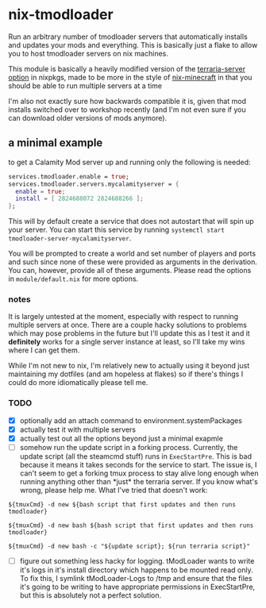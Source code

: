# nix-tmodloader

Run an arbitrary number of tmodloader servers that automatically installs and updates your mods and everything. This is basically just a flake to allow you to host tmodloader servers on nix machines.

This module is basically a heavily modified version of the [terraria-server option](https://github.com/NixOS/nixpkgs/blob/master/nixos/modules/services/games/terraria.nix) in nixpkgs, made to be more in the style of [nix-minecraft](https://github.com/Infinidoge/nix-minecraft) in that you should be able to run multiple servers at a time

I'm also not exactly sure how backwards compatible it is, given that mod installs switched over to workshop recently (and I'm not even sure if you can download older versions of mods anymore).

## a minimal example

to get a Calamity Mod server up and running only the following is needed:
```nix
services.tmodloader.enable = true;
services.tmodloader.servers.mycalamityserver = {
  enable = true;
  install = [ 2824688072 2824688266 ];
};
```

This will by default create a service that does not autostart that will spin up your server. You can start this service by running `systemctl start tmodloader-server-mycalamityserver`.

You will be prompted to create a world and set number of players and ports and such since none of these were provided as arguments in the derivation. You can, however, provide all of these arguments. Please read the options in `module/default.nix` for more options.

### notes

It is largely untested at the moment, especially with respect to running multiple servers at once. There are a couple hacky solutions to problems which may pose problems in the future but I'll update this as I test it and it **definitely** works for a single server instance at least, so I'll take my wins where I can get them.

While I'm not new to nix, I'm relatively new to actually using it beyond just maintaining my dotfiles (and am hopeless at flakes) so if there's things I could do more idiomatically please tell me.

### TODO
- [x] optionally add an attach command to environment.systemPackages
- [x] actually test it with multiple servers
- [x] actually test out all the options beyond just a minimal exapmle
- [ ] somehow run the update script in a forking process. Currently, the update script (all the steamcmd stuff) runs in `ExecStartPre`. This is bad because it means it takes seconds for the service to start. The issue is, I can't seem to get a forking tmux process to stay alive long enough when running anything other than \*just\* the terraria server. If you know what's wrong, please help me. What I've tried that doesn't work:

`${tmuxCmd} -d new ${bash script that first updates and then runs tmodloader}`

`${tmuxCmd} -d new bash ${bash script that first updates and then runs tmodloader}`

`${tmuxCmd} -d new bash -c "${update script}; ${run terraria script}"`

- [ ] figure out something less hacky for logging. tModLoader wants to write it's logs in it's install directory which happens to be mounted read only. To fix this, I symlink tModLoader-Logs to /tmp and ensure that the files it's going to be writing to have appropriate permissions in ExecStartPre, but this is absolutely not a perfect solution.


